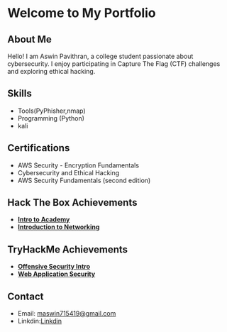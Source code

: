 # Welcome to My Portfolio

## About Me
Hello! I am Aswin Pavithran, a college student passionate about cybersecurity. I enjoy participating in Capture The Flag (CTF) challenges and exploring ethical hacking.

## Skills
- Tools(PyPhisher,nmap)
- Programming (Python)
- kali

## Certifications
- AWS Security - Encryption Fundamentals
- Cybersecurity and Ethical Hacking
- AWS Security Fundamentals (second edition)

## Hack The Box Achievements
- **[Intro to Academy](https://academy.hackthebox.com/module/details/15)**
- **[Introduction to Networking](https://academy.hackthebox.com/module/details/34)**

## TryHackMe Achievements
- **[Offensive Security Intro](https://tryhackme.com/r/room/offensivesecurityintro)**
- **[Web Application Security](https://tryhackme.com/r/room/introwebapplicationsecurity)**


## Contact
- Email: maswin715419@gmail.com
- Linkdin:[Linkdin](https://www.linkedin.com/in/aswin-pavithran-4811b9311/)
